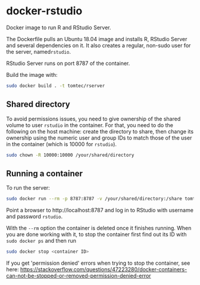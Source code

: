 # docker-rstudio

Docker image to run R and RStudio Server.

The Dockerfile pulls an Ubuntu 18.04 image and installs R, RStudio Server and
several dependencies on it. It also creates a regular, non-sudo user for the
server, named`rstudio`.

RStudio Server runs on port 8787 of the container.

Build the image with:

``` bash
sudo docker build . -t tomtec/rserver
```

## Shared directory

To avoid permissions issues, you need to give ownership of the shared volume to 
user `rstudio` in the container. For that, you need to do the following on the
host machine: create the directory to share, then change its ownership using the
numeric user and group IDs to match those of the user in the container (which is
10000 for `rstudio`).

``` bash
sudo chown -R 10000:10000 /your/shared/directory
```

## Running a container

To run the server:

``` bash
sudo docker run --rm -p 8787:8787 -v /your/shared/directory:/share tomtec/rserver
```

Point a browser to http://localhost:8787 and log in to RStudio with username and
password `rstudio`.

With the `--rm` option the container is deleted once it finishes running. When
you are done working with it, to stop the container first find out its ID with 
`sudo docker ps` and then run

``` bash
sudo docker stop <container ID>
```

If you get 'permission denied' errors when trying to stop the container, see
here: https://stackoverflow.com/questions/47223280/docker-containers-can-not-be-stopped-or-removed-permission-denied-error
